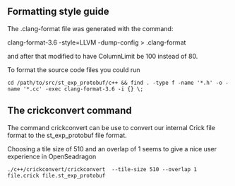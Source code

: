 ## Formatting style guide 

The .clang-format file was generated with the command:

clang-format-3.6 -style=LLVM -dump-config  > .clang-format

and after that modified to have ColumnLimit be 100 instead of 80.

To format the source code files you could run

    cd /path/to/src/st_exp_protobuf/c++ && find . -type f -name '*.h' -o -name '*.cc' -exec clang-format-3.6 -i {} \;

## The crickconvert command

The command crickconvert can be use to convert our internal Crick file format to the st_exp_protobuf file format.

Choosing a tile size of 510 and an overlap of 1 seems to give a nice user experience in OpenSeadragon

    ./c++/crickconvert/crickconvert  --tile-size 510 --overlap 1 file.crick file.st_exp_protobuf
